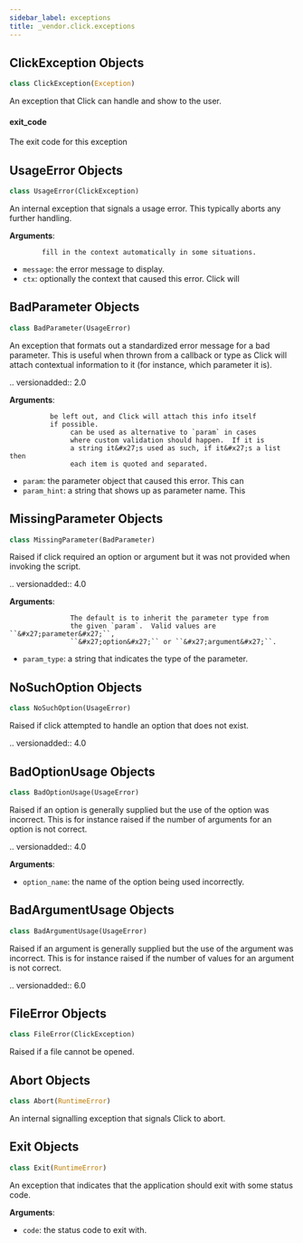 ```yaml
---
sidebar_label: exceptions
title: _vendor.click.exceptions
---
```


## ClickException Objects

```python
class ClickException(Exception)
```

An exception that Click can handle and show to the user.

#### exit\_code

The exit code for this exception

## UsageError Objects

```python
class UsageError(ClickException)
```

An internal exception that signals a usage error.  This typically
aborts any further handling.

**Arguments**:

            fill in the context automatically in some situations.
- `message`: the error message to display.
- `ctx`: optionally the context that caused this error.  Click will

## BadParameter Objects

```python
class BadParameter(UsageError)
```

An exception that formats out a standardized error message for a
bad parameter.  This is useful when thrown from a callback or type as
Click will attach contextual information to it (for instance, which
parameter it is).

.. versionadded:: 2.0

**Arguments**:

              be left out, and Click will attach this info itself
              if possible.
                   can be used as alternative to `param` in cases
                   where custom validation should happen.  If it is
                   a string it&#x27;s used as such, if it&#x27;s a list then
                   each item is quoted and separated.
- `param`: the parameter object that caused this error.  This can
- `param_hint`: a string that shows up as parameter name.  This

## MissingParameter Objects

```python
class MissingParameter(BadParameter)
```

Raised if click required an option or argument but it was not
provided when invoking the script.

.. versionadded:: 4.0

**Arguments**:

                   The default is to inherit the parameter type from
                   the given `param`.  Valid values are ``&#x27;parameter&#x27;``,
                   ``&#x27;option&#x27;`` or ``&#x27;argument&#x27;``.
- `param_type`: a string that indicates the type of the parameter.

## NoSuchOption Objects

```python
class NoSuchOption(UsageError)
```

Raised if click attempted to handle an option that does not
exist.

.. versionadded:: 4.0

## BadOptionUsage Objects

```python
class BadOptionUsage(UsageError)
```

Raised if an option is generally supplied but the use of the option
was incorrect.  This is for instance raised if the number of arguments
for an option is not correct.

.. versionadded:: 4.0

**Arguments**:

- `option_name`: the name of the option being used incorrectly.

## BadArgumentUsage Objects

```python
class BadArgumentUsage(UsageError)
```

Raised if an argument is generally supplied but the use of the argument
was incorrect.  This is for instance raised if the number of values
for an argument is not correct.

.. versionadded:: 6.0

## FileError Objects

```python
class FileError(ClickException)
```

Raised if a file cannot be opened.

## Abort Objects

```python
class Abort(RuntimeError)
```

An internal signalling exception that signals Click to abort.

## Exit Objects

```python
class Exit(RuntimeError)
```

An exception that indicates that the application should exit with some
status code.

**Arguments**:

- `code`: the status code to exit with.

